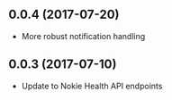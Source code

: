 0.0.4 (2017-07-20)
------------------

- More robust notification handling

0.0.3 (2017-07-10)
------------------

- Update to Nokie Health API endpoints
